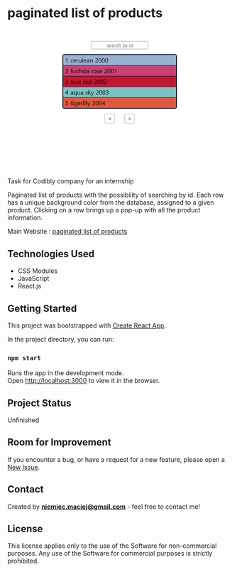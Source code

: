 # paginated list of products 

<img src="https://raw.githubusercontent.com/ThorezNS/images-repo/main/paginated-list-of-products/page-1.png" alt="paginated list of products" />

Task for Codibly company for an internship 

Paginated list of products with the possibility of searching by id. Each row has a unique background color from the database, assigned to a given product. Clicking on a row brings up a pop-up with all the product information.

Main Website : <a href="https://thorezns.github.io/paginated-list-of-products/">paginated list of products</a>

## Technologies Used

- CSS Modules
- JavaScript
- React.js

## Getting Started

This project was bootstrapped with [Create React App](https://github.com/facebook/create-react-app).

In the project directory, you can run:

### `npm start`

Runs the app in the development mode.\
Open [http://localhost:3000](http://localhost:3000) to view it in the browser.

## Project Status

Unfinished

## Room for Improvement
If you encounter a bug, or have a request for a new feature, please open a [New Issue](https://github.com/ThorezNS/paginated-list-of-products/issues).

## Contact

Created by **niemiec.maciej@gmail.com** - feel free to contact me!

## License
This license applies only to the use of the Software for non-commercial purposes. Any use of the Software for commercial purposes is strictly prohibited.
